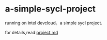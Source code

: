 # a-simple-sycl-project
running on intel devcloud，a simple sycl project.

for details,read [project.md](https://github.com/HJLQZ/a-simple-sycl-project/blob/main/project.md)
